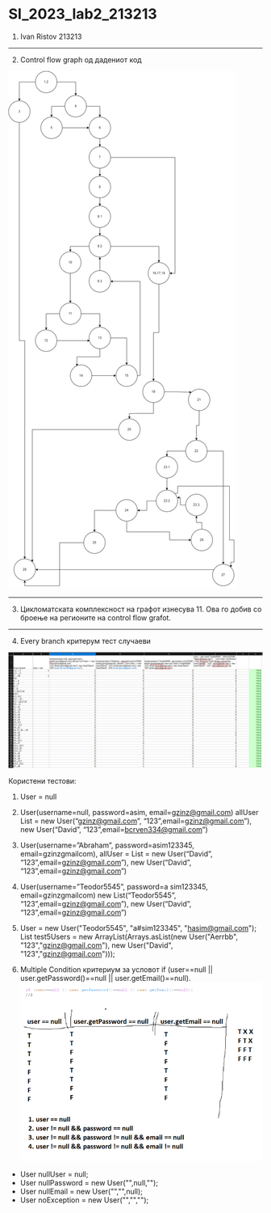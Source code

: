 # SI_2023_lab2_213213
1. Ivan Ristov 213213
<hr>

2. Control flow graph од дадениот код

![](control_flow_graph_213213.png)

<hr>

3. Цикломатската комплексност на графот изнесува 11. Ова го добив со броење на регионите на control flow grafot.

<hr>

4. Every branch критерум тест случаеви

![](Every_Branch_Statement.png)

Користени тестови:
1. User = null 
2. User(username=null, password=asim, email=gzinz@gmail.com) allUser List<User> = new User(“gzinz@gmail.com”, “123”,email=gzinz@gmail.com”), new User(“David”, “123”,email=bcrven334@gmail.com”)
3. User(username=”Abraham”, password=asim123345, email=gzinzgmailcom), allUser = List<User> = new User(“David”, “123”,email=gzinz@gmail.com”), new User(“David”, “123”,email=gzinz@gmail.com”)
4. User(username=”Teodor5545”, password=a sim123345, email=gzinzgmailcom) new List<User>(“Teodor5545”, “123”,email=gzinz@gmail.com”), new User(“David”, “123”,email=gzinz@gmail.com”) 
5. User = new User("Teodor5545", "a#sim123345", "hasim@gmail.com");     List<User> test5Users = new ArrayList<User>(Arrays.asList(new User("Aerrbb", "123","gzinz@gmail.com"), new User("David", "123","gzinz@gmail.com")));


5. Multiple Condition критериум за условот if (user==null || user.getPassword()==null || user.getEmail()==null).
![](MultipleCondition.png)

- User nullUser = null; 
- User nullPassword = new User("",null,"");
- User nullEmail = new User("","",null);
- User noException = new User("","","");